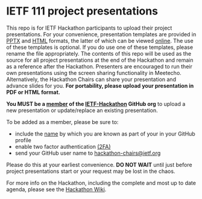 # IETF 111 project presentations

This repo is for IETF Hackathon participants to upload their project presentations. For your convenience, presentation templates are provided in [PPTX](hackathon-presentation-template.pptx) and [HTML](hackathon-presentation-template.html) formats, the latter of which can be viewed [online](https://ietf-hackathon.github.io/ietf111-project-presentations/hackathon-presentation-template.html). The use of these templates is optional. If you do use one of these templates, please rename the file appropriately. The contents of this repo will be used as the source for all project presentations at the end of the Hackathon and remain as a reference after the Hackathon. Presenters are encouraged to run their own presentations using the screen sharing functionality in Meetecho. Alternatively, the Hackathon Chairs can share your presentation and advance slides for you.  **For portability, please upload your presentation in PDF or HTML format.**

**You MUST be a [member](https://github.com/orgs/IETF-Hackathon/people) of the [IETF-Hackathon](https://github.com/IETF-Hackathon) GitHub org** to upload a new presentation or update/replace an existing presentation. 

To be added as a member, please be sure to:

* include the [name](https://docs.github.com/en/github/setting-up-and-managing-your-github-profile/personalizing-your-profile#changing-your-profile-name) by which you are known as part of your in your GitHub profile 
* enable two factor authentication [(2FA)](https://docs.github.com/en/github/authenticating-to-github/securing-your-account-with-two-factor-authentication-2fa)
* send your GitHub user name to [hackathon-chairs@ietf.org](mailto:hackathon-chairs@ietf.org)

Please do this at your earliest convenience. **DO NOT WAIT** until just before project presentations start or your request may be lost in the chaos.

For more info on the Hackathon, including the complete and most up to date agenda, please see the [Hackathon Wiki](https://trac.ietf.org/trac/ietf/meeting/wiki/111hackathon).

